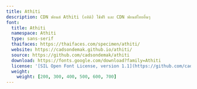 ```yaml
---
title: Athiti
description: CDN ฟอนต์ Athiti (อทิติ) ใช้ฟรี และ CDN ฟอนต์ไทยอื่นๆ
font:
  title: Athiti
  namespace: Athiti
  type: sans-serif
  thaifaces: https://thaifaces.com/specimen/athiti/
  website: https://cadsondemak.github.io/athiti/
  source: https://github.com/cadsondemak/athiti
  download: https://fonts.google.com/download?family=Athiti
  license: '[SIL Open Font License, version 1.1](https://github.com/cadsondemak/athiti/blob/master/OFL)'
  weight:
    weight: [200, 300, 400, 500, 600, 700]
---
```


<div></div>
